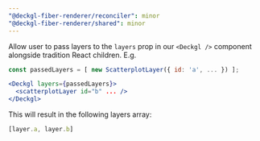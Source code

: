 ```yaml
---
"@deckgl-fiber-renderer/reconciler": minor
"@deckgl-fiber-renderer/shared": minor
---
```


Allow user to pass layers to the `layers` prop in our `<Deckgl />` component alongside tradition React children. E.g.

```jsx
const passedLayers = [ new ScatterplotLayer({ id: 'a', ... }) ];

<Deckgl layers={passedLayers}>
  <scatterplotLayer id="b" ... />
</Deckgl>
```

This will result in the following layers array: 

```js
[layer.a, layer.b]
```
